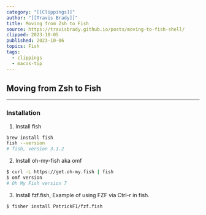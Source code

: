 ```yaml
---
category: "[[Clippings]]"
author: "[[Travis Brady]]"
title: Moving from Zsh to Fish
source: https://travisbrady.github.io/posts/moving-to-fish-shell/
clipped: 2023-10-05
published: 2023-10-06
topics: Fish
tags:
  - clippings
  - macos-tip
---
```


## Moving from Zsh to Fish
---
### Installation 

1. Install fish

```bash
brew install fish
fish --version
# fish, version 3.1.2
```

2. Install oh-my-fish aka omf

```bash
$ curl -L https://get.oh-my.fish | fish
$ omf version
# Oh My Fish version 7
```

3. Install fzf.fish, Example of using FZF via Ctrl-r in fish.

```bash
$ fisher install PatrickF1/fzf.fish
```
